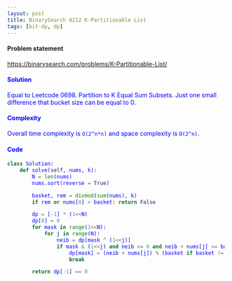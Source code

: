 ```yaml
---
layout: post
title: BinarySearch 0212 K-Partitionable List
tags: [bit-dp, dp]
---
```


#### Problem statement

<a href="https://binarysearch.com/problems/K-Partitionable-List/"> <font color = blue>https://binarysearch.com/problems/K-Partitionable-List/

#### Solution
Equal to Leetcode 0698. Partition to K Equal Sum Subsets. Just one small difference that bucket size can be equal to 0.

#### Complexity
Overall time complexity is `O(2^n*n)` and space complexity is `O(2^n)`.

#### Code
```python
class Solution:
    def solve(self, nums, k):
        N = len(nums)
        nums.sort(reverse = True)

        basket, rem = divmod(sum(nums), k)
        if rem or nums[0] > basket: return False

        dp = [-1] * (1<<N) 
        dp[0] = 0
        for mask in range(1<<N):
            for j in range(N):
                neib = dp[mask ^ (1<<j)]
                if mask & (1<<j) and neib >= 0 and neib + nums[j] <= basket:
                    dp[mask] = (neib + nums[j]) % (basket if basket != 0 else float("inf"))
                    break

        return dp[-1] == 0
```
